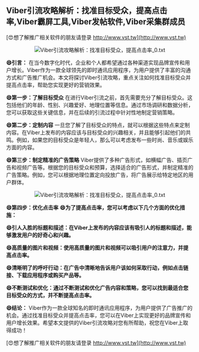 ## **Viber引流攻略解析：找准目标受众，提高点击率,Viber霸屏工具,Viber发帖软件,Viber采集群成员**

[😍想了解推广相关软件的朋友请登录 http://www.vst.tw](http://www.vst.tw)

 <center><img src="https://vst.tw/MP4/tuiguang/png/4.png" alt="Viber引流攻略解析：找准目标受众，提高点击率_0.txt"></center>

**😄引言：**
在当今数字化时代，企业和个人都希望通过各种渠道实现品牌宣传和用户增长。Viber作为一款全球领先的即时通讯应用程序，为用户提供了丰富的沟通方式和广告推广机会。本文将探讨Viber引流攻略，重点关注如何找准目标受众并提高点击率，帮助您实现更好的营销效果。

**😄第一步：了解目标受众**
在进行Viber引流之前，首先需要充分了解目标受众。这包括他们的年龄、性别、兴趣爱好、地理位置等信息。通过市场调研和数据分析，您可以获取这些关键信息，并在后续的引流过程中针对性地制定营销策略。

**😄第二步：定制内容**
一旦您了解了目标受众的特点，就可以根据这些特点来定制内容。在Viber上发布的内容应该与目标受众的兴趣相关，并且能够引起他们的共鸣。例如，如果您的目标受众是年轻人，那么可以考虑发布一些时尚、音乐或娱乐方面的内容。

**😄第三步：制定精准的广告策略**
Viber提供了多种广告形式，如横幅广告、插页广告和视频广告等。根据您的目标受众和预算，选择适合的广告形式，并制定精准的广告策略。例如，您可以根据地理位置定向投放广告，将广告展示给特定地区的用户群体。

 <center><img src="https://vst.tw/MP4/tuiguang/png/3.png" alt="Viber引流攻略解析：找准目标受众，提高点击率_0.txt"></center>

**😄第四步：优化点击率**
**😄为了提高点击率，您可以考虑以下几个方面的优化措施：**

**😄引人入胜的标题和描述：在Viber上发布的内容应该有吸引人的标题和描述，能够激发用户的好奇心和兴趣。**

**😄高质量的图片和视频：使用高质量的图片和视频可以吸引用户的注意力，并提高点击率。**

**😄清晰明了的呼吁行动：在广告中清晰地告诉用户该如何采取行动，例如点击链接、下载应用程序或购买产品等。**

**😄不断测试和优化：通过不断测试和优化广告内容和策略，您可以找到最适合您目标受众的方式，并不断提高点击率。**

**😄结论：**
Viber作为一款全球知名的即时通讯应用程序，为用户提供了广告推广的机会。通过找准目标受众并提高点击率，您可以在Viber上实现更好的品牌宣传和用户增长效果。希望本文提供的Viber引流攻略对您有所帮助，祝您在Viber上取得成功！

[😍想了解推广相关软件的朋友请登录 http://www.vst.tw](http://www.vst.tw)



